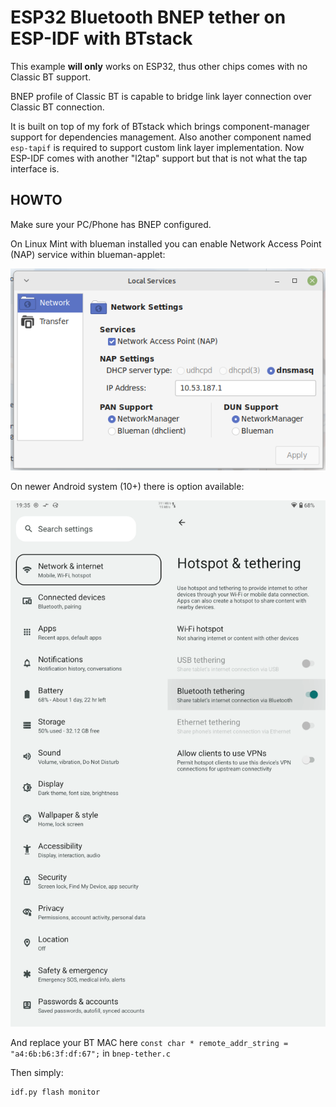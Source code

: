 # ESP32 Bluetooth BNEP tether on ESP-IDF with BTstack

This example **will only** works on ESP32, thus other chips comes with no Classic BT support.

BNEP profile of Classic BT is capable to bridge link layer connection over Classic BT connection.

It is built on top of my fork of BTstack which brings component-manager support for dependencies management. Also another component named `esp-tapif` is required to support custom link layer implementation. Now ESP-IDF comes with another "l2tap" support but that is not what the tap interface is.

## HOWTO

Make sure your PC/Phone has BNEP configured.

On Linux Mint with blueman installed you can enable Network Access Point (NAP) service within blueman-applet:

![blueman](./res/blueman-nap-cfg.png)

On newer Android system (10+) there is option available:

![android setting](./res/android-setting.png)

And replace your BT MAC here `const char * remote_addr_string = "a4:6b:b6:3f:df:67";` in `bnep-tether.c`

Then simply:

```sh
idf.py flash monitor
```
